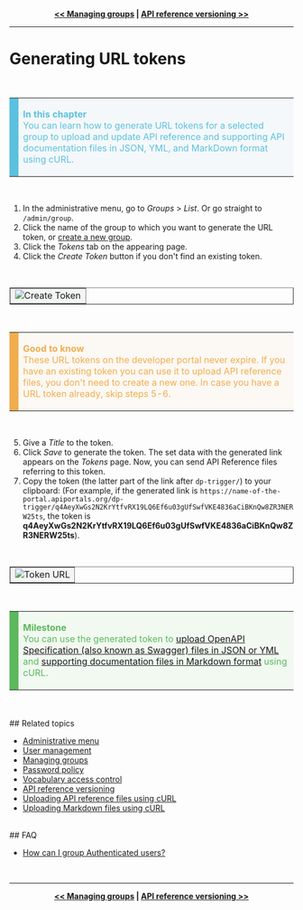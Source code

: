 <!-- NAVIGATOR -->
<p align="center"><strong><a href="/admin/guides/groups/managing-groups"
alt="Managing groups" target="_self"><< Managing groups</a> |
<a href="/admin/guides/advanced-api-documentation/api-reference-versioning"
alt="API reference versioning" target="_self">API reference versioning >></a></strong></p>

---
# Generating URL tokens
</br>

<!-- IN THIS CHAPTER (BLUE) NOTIFICATION -->
<table border="0" cellpadding="8" cellspacing="5" style="width: 100%">
	<tbody>
		<tr bgcolor="#f4f8fa">
			<td bgcolor="#5bc1de" style="width: 1px"></td>
				<td width="100%"><p><font color="#5bc1de"><strong>In this chapter</strong></font>
					</br><font color="#5bc1de">You can learn how to generate URL tokens for a selected group to upload
					and update API reference and supporting API documentation files in JSON, YML, and MarkDown format
					using cURL.</font></p>
			</td>
		</tr>
	</tbody>
</table>
</br>

1. In the administrative menu, go to _Groups_ > _List_. Or go straight to `/admin/group`.
2. Click the name of the group to which you want to generate the URL token, or
   [create a new group](/admin/guides/groups/managing-groups#creating-groups).
3. Click the _Tokens_ tab on the appearing page.
4. Click the _Create Token_ button if you don't find an existing token.

<!-- IMAGE WITHOUT CAPTION-->
</br>
<table align="center" border="1">
	<tbody>
		<tr>
			<td bgcolor="#f3f4f4" align="center"><img alt="Create Token"
			src="@guide_path/assets/10208_create_token.png" max-width="800" align="center">
			</td>
		</tr>
		</tbody>
</table>
</br>

<!-- GOOD TO KNOW (YELLOW) NOTIFICATION -->
<table border="0" cellpadding="8" cellspacing="5" style="width: 100%">
	<tbody>
		<tr bgcolor="#fcf8f3">
			<td bgcolor="#f0ad4e" style="width: 1px"></td>
			<td width="100%"><p><font color="#f0ad4e"><strong>Good to know</strong></font>
            </br><font color="#f0ad4e">These URL tokens on the developer portal never expire. If you have an existing
            token you can use it to upload API reference files, you don't need to create a new one. In case you have
            a URL token already, skip steps 5-6.</font></p>
			</td>
		</tr>
	</tbody>
</table>
</br>

5. Give a _Title_ to the token.
6. Click _Save_ to generate the token. The set data with the generated link appears on the _Tokens_ page. Now, you can
   send API Reference files referring to this token.
7. Copy the token (the latter part of the link after `dp-trigger/`) to your clipboard:
   (For example, if the generated link is
   `https://name-of-the-portal.apiportals.org/dp-trigger/q4AeyXwGs2N2KrYtfvRX19LQ6Ef6u03gUfSwfVKE4836aCiBKnQw8ZR3NERW25ts`,
   the token is **q4AeyXwGs2N2KrYtfvRX19LQ6Ef6u03gUfSwfVKE4836aCiBKnQw8ZR3NERW25ts**).

<!-- IMAGE WITHOUT CAPTION-->
</br>
<table align="center" border="1">
	<tbody>
		<tr>
			<td bgcolor="#f3f4f4" align="center"><img alt="Token URL"
			src="@guide_path/assets/10208_token_url.png" max-width="800" align="center">
			</td>
		</tr>
		</tbody>
</table>

<!--MILESTONE -->
</br>
<table border="0" cellpadding="8" cellspacing="5" style="width: 100%">
	<tbody>
		<tr bgcolor="#f1f9f1">
			<td bgcolor="#5cb85c" style="width: 1px"></td>
				<td width="100%"><p><font color="#5cb85c"><strong>Milestone</strong></font>
					</br><font color="#5cb85c">You can use the generated token to
					<a href="/admin/guides/advanced-api-documentation/uploading-api-reference-files-using-curl">upload
					OpenAPI Specification (also known as Swagger) files in JSON or YML</a> and
					<a href="/admin/guides/advanced-api-documentation/uploading-markdown-files-using-curl">supporting
					documentation files in Markdown format</a> using cURL.</font></p>
			</td>
		</tr>
	</tbody>
</table>
</br>

</br>
## <a id="related-topics"></a>Related topics

- [Administrative menu](/admin/guides/administrative-menu/administrative-menu)
- [User management](/admin/guides/user-management/user-management)
- [Managing groups](/admin/guides/groups/managing-groups)
- [Password policy](/admin/guides/user-management/password-policy)
- [Vocabulary access control](/admin/guides/user-management/vocabulary-access-control)
- [API reference versioning](/admin/guides/advanced-api-documentation/api-reference-versioning)
- [Uploading API reference files using cURL](/admin/guides/advanced-api-documentation/uploading-api-reference-files-using-curl)
- [Uploading Markdown files using cURL](/admin/guides/advanced-api-documentation/uploading-markdown-files-using-curl)

</br>
## <a id="faq"></a>FAQ

- [How can I group Authenticated users?](/admin/guides/faq/faq#faq-group-users)

</br>

---
<!-- NAVIGATOR -->
<p align="center"><strong><a href="/admin/guides/groups/managing-groups"
alt="Managing groups" target="_self"><< Managing groups</a> |
<a href="/admin/guides/advanced-api-documentation/api-reference-versioning"
alt="API reference versioning" target="_self">API reference versioning >></a></strong></p>
